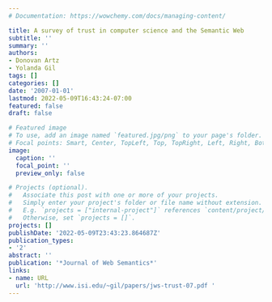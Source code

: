 ```yaml
---
# Documentation: https://wowchemy.com/docs/managing-content/

title: A survey of trust in computer science and the Semantic Web
subtitle: ''
summary: ''
authors:
- Donovan Artz
- Yolanda Gil
tags: []
categories: []
date: '2007-01-01'
lastmod: 2022-05-09T16:43:24-07:00
featured: false
draft: false

# Featured image
# To use, add an image named `featured.jpg/png` to your page's folder.
# Focal points: Smart, Center, TopLeft, Top, TopRight, Left, Right, BottomLeft, Bottom, BottomRight.
image:
  caption: ''
  focal_point: ''
  preview_only: false

# Projects (optional).
#   Associate this post with one or more of your projects.
#   Simply enter your project's folder or file name without extension.
#   E.g. `projects = ["internal-project"]` references `content/project/deep-learning/index.md`.
#   Otherwise, set `projects = []`.
projects: []
publishDate: '2022-05-09T23:43:23.864687Z'
publication_types:
- '2'
abstract: ''
publication: '*Journal of Web Semantics*'
links:
- name: URL
  url: 'http://www.isi.edu/~gil/papers/jws-trust-07.pdf '
---
```

